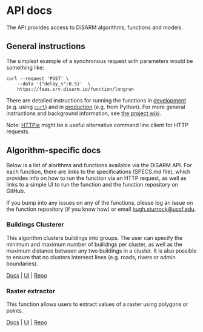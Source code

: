 # API docs

The API provides access to DiSARM algorithms, functions and models.

## General instructions

The simplest example of a synchronous request with parameters would be something like:

```text
curl --request 'POST' \
    --data '{"delay_s":0.5}'  \
    https://faas.srv.disarm.io/function/longrun
```

There are detailed instructions for running the functions in [development](https://github.com/disarm-platform/functions-for-openfaas/wiki/Running-deployed-functions-for-development-and-testing) \(e.g. using [`curl`](https://curl.haxx.se)) and in [production](https://github.com/disarm-platform/functions-for-openfaas/wiki/Running-deployed-functions-in-production) \(e.g. from Python\). For more general instructions and background information, see [the project wiki](https://github.com/disarm-platform/functions-for-openfaas/wiki).

Note: [HTTPie](https://httpie.org) might be a useful alternative command line client for HTTP requests.

## Algorithm-specific docs

Below is a list of alorithms and functions available via the DiSARM API. For each function, there are links to the specifications \(SPECS.md file\), which provides info on how to run the function via an HTTP request, as well as links to a simple UI to run the function and the function repository on GitHub.

If you bump into any issues on any of the functions, please log an issue on the function repository \(if you know how\) or email [hugh.sturrock@ucsf.edu](mailto:hugh.sturrock@ucsf.edu).

### Buildings Clusterer

This algorithm clusters buildings into groups. The user can specify the minimum and maximum number of builidngs per cluster, as well as the maximum distance between any two buildings in a cluster. It is also possible to ensure that no clusters intersect lines \(e.g. roads, rivers or admin boundaries\).

[Docs](https://github.com/disarm-platform/fn-dbscan-clusterer/blob/master/SPECS.md) \| [UI](https://disarm.shinyapps.io/ui-dbscan-clusterer) \| [Repo](https://github.com/disarm-platform/fn-dbscan-clusterer)

### Raster extractor

This function allows users to extract values of a raster using polygons or points.

[Docs](https://github.com/disarm-platform/fn-raster-vector-summary-stats/blob/master/SPECS.md) \| [UI](https://disarm.shinyapps.io/ui-raster-polygon-extractor/) \| [Repo](https://github.com/disarm-platform/fn-raster-vector-summary-stats)

